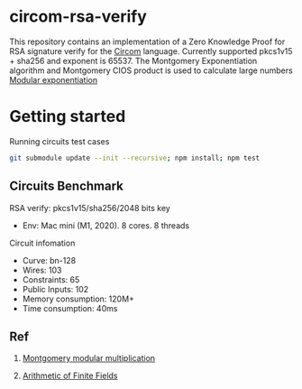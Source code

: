 # circom-rsa-verify
This repository contains an implementation of a Zero Knowledge Proof for RSA signature verify for the [Circom](https://docs.circom.io) language.
Currently supported pkcs1v15 + sha256 and exponent is 65537. The Montgomery Exponentiation algorithm and Montgomery CIOS product is used to calculate large numbers  [Modular exponentiation](https://en.wikipedia.org/wiki/Modular_exponentiation) 
# Getting started
Running circuits test cases
```sh
git submodule update --init --recursive; npm install; npm test
```

## Circuits Benchmark
RSA verify: pkcs1v15/sha256/2048 bits key
* Env: Mac mini (M1, 2020). 8 cores. 8 threads   

Circuit infomation 
* Curve: bn-128   
* Wires: 103   
* Constraints: 65   
* Public Inputs: 102   
* Memory consumption: 120M+   
* Time consumption: 40ms   
## Ref
1. [Montgomery modular multiplication](https://en.wikipedia.org/wiki/Montgomery_modular_multiplication)

2. [Arithmetic of Finite Fields](https://www.researchgate.net/publication/319538235_Arithmetic_of_Finite_Fields)
